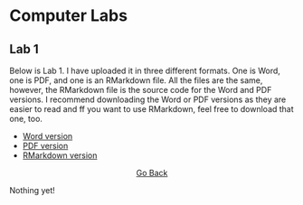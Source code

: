 # Computer Labs

## Lab 1
Below is Lab 1. I have uploaded it in three different formats. One is Word, one is PDF, and one is an RMarkdown file. All the files are the same, however, the RMarkdown file is the source code for the Word and PDF versions. I recommend downloading the Word or PDF versions as they are easier to read and ff you want to use RMarkdown, feel free to download that one, too. 
- [Word version](https://github.com/cddesja/epsy8266/raw/master/course_materials/labs/lab1/lab1.docx)
- [PDF version](https://github.com/cddesja/epsy8266/raw/master/course_materials/labs/lab1/lab1.pdf)
- [RMarkdown version](https://github.com/cddesja/epsy8266/raw/master/course_materials/labs/lab1/lab1.Rmd)

<p align="center">
<a href="https://cddesja.github.io/epsy8266">Go Back</a>
</p>

Nothing yet!